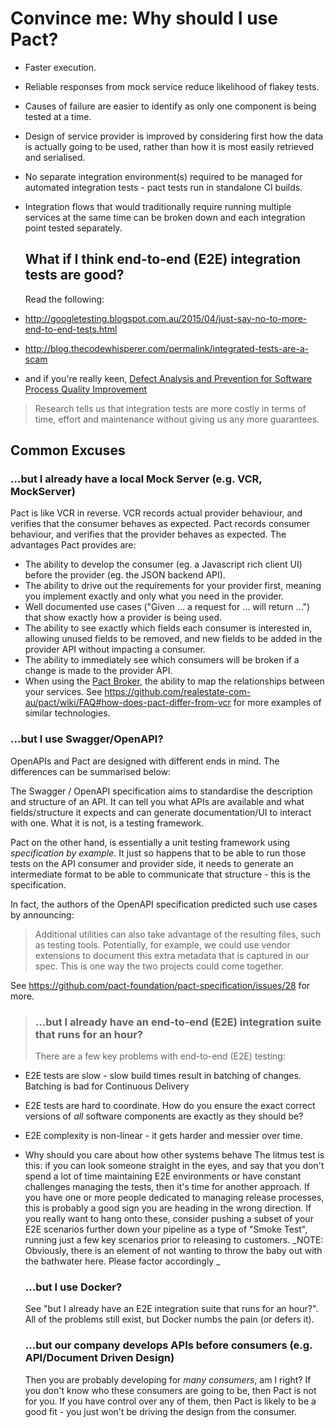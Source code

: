 # Convince me: Why should I use Pact?

* Faster execution.
* Reliable responses from mock service reduce likelihood of flakey tests.
* Causes of failure are easier to identify as only one component is being tested at a time.
* Design of service provider is improved by considering first how the data is actually going to be used, rather than how it is most easily retrieved and serialised.
* No separate integration environment\(s\) required to be managed for automated integration tests - pact tests run in standalone CI builds.
* Integration flows that would traditionally require running multiple services at the same time can be broken down and each integration point tested separately.
  ## What if I think end-to-end \(E2E\) integration tests are good?

  Read the following:
* [http:\/\/googletesting.blogspot.com.au\/2015\/04\/just-say-no-to-more-end-to-end-tests.html](http://googletesting.blogspot.com.au/2015/04/just-say-no-to-more-end-to-end-tests.html)
* [http:\/\/blog.thecodewhisperer.com\/permalink\/integrated-tests-are-a-scam](http://blog.thecodewhisperer.com/permalink/integrated-tests-are-a-scam)
* and if you're really keen, [Defect Analysis and Prevention for Software Process Quality Improvement](http://www.ijcaonline.org/volume8/number7/pxc3871759.pdf)

> Research tells us that integration tests are more costly in terms of time, effort and maintenance without giving us any more guarantees.

## Common Excuses

### ...but I already have a local Mock Server \(e.g. VCR, MockServer\)

  Pact is like VCR in reverse. VCR records actual provider behaviour, and verifies that the consumer behaves as expected. Pact records consumer behaviour, and verifies that the provider behaves as expected. The advantages Pact provides are:
* The ability to develop the consumer \(eg. a Javascript rich client UI\) before the provider \(eg. the JSON backend API\).
* The ability to drive out the requirements for your provider first, meaning you implement exactly and only what you need in the provider.
* Well documented use cases \("Given ... a request for ... will return ..."\) that show exactly how a provider is being used.
* The ability to see exactly which fields each consumer is interested in, allowing unused fields to be removed, and new fields to be added in the provider API without impacting a consumer.
* The ability to immediately see which consumers will be broken if a change is made to the provider API.
* When using the [Pact Broker](https://github.com/bethesque/pact_broker), the ability to map the relationships between your services.
  See [https:\/\/github.com\/realestate-com-au\/pact\/wiki\/FAQ\#how-does-pact-differ-from-vcr](https://github.com/realestate-com-au/pact/wiki/FAQ#how-does-pact-differ-from-vcr) for more examples of similar technologies.

### ...but I use Swagger\/OpenAPI?

OpenAPIs and Pact are designed with different ends in mind. The differences can be summarised below:

The Swagger / OpenAPI specification aims to standardise the description and structure of an API. It can tell you what APIs are available and what fields\/structure it expects and can generate documentation\/UI to interact with one. What it is not, is a testing framework.

Pact on the other hand, is essentially a unit testing framework using _specification by example_. It just so happens that to be able to run those tests on the API consumer and provider side, it needs to generate an intermediate format to be able to communicate that structure - this is the specification.

  In fact, the authors of the OpenAPI specification predicted such use cases by announcing:
  > Additional utilities can also take advantage of the resulting files, such as testing tools.
  > Potentially, for example, we could use vendor extensions to document this extra metadata that is captured in our spec. This is one way the two projects could come together.

See [https:\/\/github.com\/pact-foundation\/pact-specification\/issues\/28](https://github.com/pact-foundation/pact-specification/issues/28) for more.
  > 
  > ### ...but I already have an end-to-end \(E2E\) integration suite that runs for an hour?
  > 
  > There are a few key problems with end-to-end \(E2E\) testing:

* E2E tests are slow - slow build times result in batching of changes. Batching is bad for Continuous Delivery
* E2E tests are hard to coordinate. How do you ensure the exact correct versions of _all_ software components are exactly as they should be?
* E2E complexity is non-linear - it gets harder and messier over time.
* Why should you care about how other systems behave
  The litmus test is this: if you can look someone straight in the eyes, and say that you don't spend a lot of time maintaining E2E environments or have constant challenges managing the tests, then it's time for another approach. If you have one or more people dedicated to managing release processes, this is probably a good sign you are heading in the wrong direction.
  If you really want to hang onto these, consider pushing a subset of your E2E scenarios further down your pipeline as a type of "Smoke Test", running just a few key scenarios prior to releasing to customers.
  _NOTE: Obviously, there is an element of not wanting to throw the baby out with the bathwater here. Please factor accordingly _
  ### ...but I use Docker?

  See "but I already have an E2E integration suite that runs for an hour?". All of the problems still exist, but Docker numbs the pain \(or defers it\).
  ### ...but our company develops APIs before consumers \(e.g. API\/Document Driven Design\)

  Then you are probably developing for _many consumers_, am I right? If you don't know who these consumers are going to be, then Pact is not for you. If you have control over any of them, then Pact is likely to be a good fit - you just won't be driving the design from the consumer.

